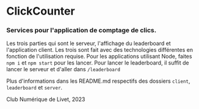 # ClickCounter

### Services pour l'application de comptage de clics.

Les trois parties qui sont le serveur, l'affichage du leaderboard et l'application client.
Les trois sont fait avec des technologies différentes en fonction de l'utilisation requise.
Pour les applications utilisant Node, faites `npm i` et `npm start` pour les lancer.
Pour lancer le leaderboard, il suffit de lancer le serveur et d'aller dans `/leaderboard`


Plus d'informations dans les README.md respectifs des dossiers `client`, `leaderboard` et `server`.

Club Numérique de Livet, 2023